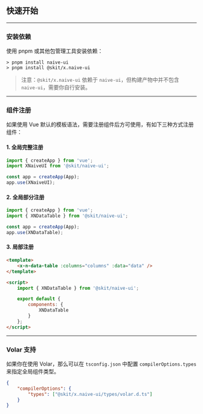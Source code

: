 ﻿## 快速开始

---

### 安装依赖

使用 pnpm 或其他包管理工具安装依赖：

```shell
> pnpm install naive-ui
> pnpm install @skit/x.naive-ui
```

> 注意：`@skit/x.naive-ui` 依赖于 `naive-ui`，但构建产物中并不包含 `naive-ui`，需要你自行安装。

---

### 组件注册

如果使用 Vue 默认的模板语法，需要注册组件后方可使用，有如下三种方式注册组件：

#### 1. 全局完整注册

```js
import { createApp } from 'vue';
import XNaiveUI from '@skit/naive-ui';

const app = createApp(App);
app.use(XNaiveUI);
```

#### 2. 全局部分注册

```js
import { createApp } from 'vue';
import { XNDataTable } from '@skit/naive-ui';

const app = createApp(App);
app.use(XNDataTable);
```

#### 3. 局部注册

```html
<template>
    <x-n-data-table :columns="columns" :data="data" />
</template>

<script>
    import { XNDataTable } from '@skit/naive-ui';

    export default {
        components: {
            XNDataTable
        }
    };
</script>
```

---

### Volar 支持

如果你在使用 Volar，那么可以在 `tsconfig.json` 中配置 `compilerOptions.types` 来指定全局组件类型。

```json
{
    "compilerOptions": {
        "types": ["@skit/x.naive-ui/types/volar.d.ts"]
    }
}
```
